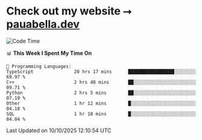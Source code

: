 # Check out my website ⭢ [pauabella.dev](https://pauabella.dev)

<!--START_SECTION:waka-->
![Code Time](http://img.shields.io/badge/Code%20Time-4%2C898%20hrs%207%20mins-blue)

📊 **This Week I Spent My Time On** 

```text
💬 Programming Languages: 
TypeScript               20 hrs 17 mins      █████████████████░░░░░░░░   69.97 % 
C++                      2 hrs 48 mins       ██░░░░░░░░░░░░░░░░░░░░░░░   09.71 % 
Python                   2 hrs 5 mins        ██░░░░░░░░░░░░░░░░░░░░░░░   07.19 % 
Other                    1 hr 12 mins        █░░░░░░░░░░░░░░░░░░░░░░░░   04.18 % 
SQL                      1 hr 10 mins        █░░░░░░░░░░░░░░░░░░░░░░░░   04.04 % 
```


 Last Updated on 10/10/2025 12:10:54 UTC
<!--END_SECTION:waka-->
